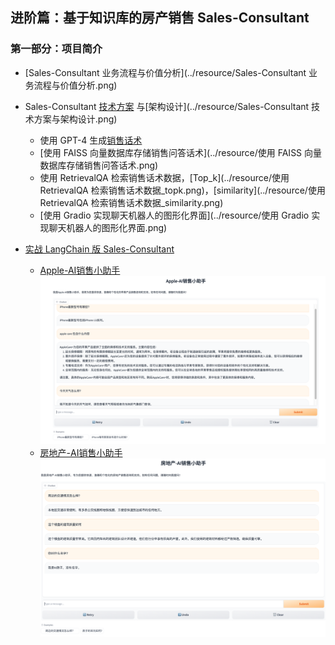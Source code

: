 ## 进阶篇：基于知识库的房产销售 Sales-Consultant

### 第一部分：项目简介

- [Sales-Consultant 业务流程与价值分析](../resource/Sales-Consultant 业务流程与价值分析.png)
- Sales-Consultant [技术方案](../resource/基于知识库问答的典型用例.png)
  与[架构设计](../resource/Sales-Consultant 技术方案与架构设计.png)
    - 使用 GPT-4 生成[销售话术](../resource/销售话术.png)
    - [使用 FAISS 向量数据库存储销售问答话术](../resource/使用 FAISS 向量数据库存储销售问答话术.png)
    - 使用 RetrievalQA
      检索销售话术数据，[Top_k](../resource/使用 RetrievalQA 检索销售话术数据_topk.png)，[similarity](../resource/使用 RetrievalQA 检索销售话术数据_similarity.png)
    - [使用 Gradio 实现聊天机器人的图形化界面](../resource/使用 Gradio 实现聊天机器人的图形化界面.png)
- [实战 LangChain 版 Sales-Consultant](../project/langchain_sales_chatbot)

    - [Apple-AI销售小助手](../resource/Apple-AI销售小助手.png)
  ![图片格式](../resource/Apple-AI销售小助手.png)  
    - [房地产-AI销售小助手](../resource/房地产-AI销售小助手.png)
  ![图片格式](../resource/房地产-AI销售小助手.png)